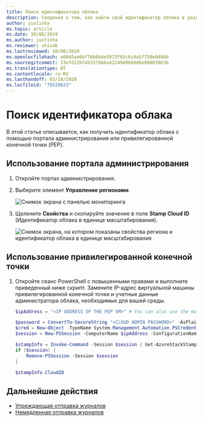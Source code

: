 ```yaml
---
title: Поиск идентификатора облака
description: Сведения о том, как найти свой идентификатор облака в разделе "Справка и поддержка" в Azure Stack Hub.
author: justinha
ms.topic: article
ms.date: 10/08/2019
ms.author: justinha
ms.reviewer: shisab
ms.lastreviewed: 10/08/2019
ms.openlocfilehash: e0045ae6bf76b6b4e5973f65c6c0a5f758e0d46b
ms.sourcegitcommit: 53efd12bf453378b6a4224949b60d6e90003063b
ms.translationtype: HT
ms.contentlocale: ru-RU
ms.lasthandoff: 03/18/2020
ms.locfileid: "79520623"
---
```

# <a name="find-your-cloud-id"></a>Поиск идентификатора облака

В этой статье описывается, как получить идентификатор облака с помощью портала администрирования или привилегированной конечной точки (PEP). 

## <a name="use-the-administrator-portal"></a>Использование портала администрирования

1. Откройте портал администрирования. 
1. Выберите элемент **Управление регионами**.

   ![Снимок экрана с панелью мониторинга](./media/azure-stack-automatic-log-collection/dashboard.png)

1. Щелкните **Свойства** и скопируйте значение в поле **Stamp Cloud ID** (Идентификатор облака в единице масштабирования).

   ![Снимок экрана, на котором показаны свойства региона и идентификатор облака в единице масштабирования](media/azure-stack-automatic-log-collection/region-properties-blade-with-stamp-cloud-id.png)


## <a name="use-the-privileged-endpoint"></a>Использование привилегированной конечной точки

1. Откройте сеанс PowerShell с повышенными правами и выполните приведенный ниже скрипт. Замените IP-адрес виртуальной машины привилегированной конечной точки и учетные данные администратора облака, необходимые для вашей среды. 

   ```powershell
   $ipAddress = "<IP ADDRESS OF THE PEP VM>" # You can also use the machine name instead of IP here.

   $password = ConvertTo-SecureString "<CLOUD ADMIN PASSWORD>" -AsPlainText -Force
   $cred = New-Object -TypeName System.Management.Automation.PSCredential ("<DOMAIN NAME>\CloudAdmin", $password)
   $session = New-PSSession -ComputerName $ipAddress -ConfigurationName PrivilegedEndpoint -Credential $cred

   $stampInfo = Invoke-Command -Session $session { Get-AzureStackStampInformation }
   if ($session) {
       Remove-PSSession -Session $session
   }

   $stampInfo.CloudID
   ```

## <a name="next-steps"></a>Дальнейшие действия

* [Упреждающая отправка журналов](azure-stack-configure-automatic-diagnostic-log-collection-tzl.md)
* [Немедленная отправка журналов](azure-stack-configure-on-demand-diagnostic-log-collection-portal-tzl.md)






